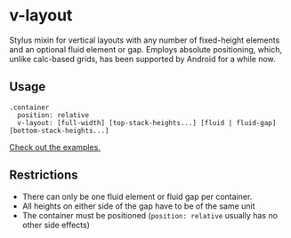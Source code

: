 # v-layout

Stylus mixin for vertical layouts with any number of fixed-height elements and an optional fluid element or gap. Employs absolute positioning, which, unlike calc-based grids, has been supported by Android for a while now.

## Usage

```
.container
  position: relative
  v-layout: [full-width] [top-stack-heights...] [fluid | fluid-gap] [bottom-stack-heights...]
```

[Check out the examples.](http://bopjesvla.github.io/v-layout)

## Restrictions

- There can only be one fluid element or fluid gap per container.
- All heights on either side of the gap have to be of the same unit
- The container must be positioned (`position: relative` usually has no other side effects)
